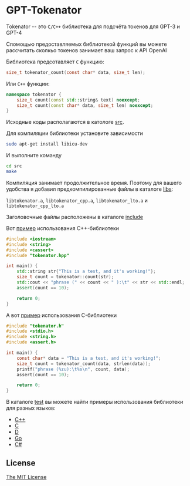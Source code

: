 # GPT-Tokenator

Tokenator -- это `C/C++` библиотека для подсчёта токенов для GPT-3 и GPT-4

Спомощью предоставляемых библиотекой функций вы можете рассчитать сколкьо токенов занимает ваш запрос к API OpenAI

Библиотека предсотавляет `C` функцию:
```c
size_t tokenator_count(const char* data, size_t len);

```

Или `C++` функции:

```cpp
namespace tokenator {
    size_t count(const std::string& text) noexcept;
    size_t count(const char* data, size_t len) noexcept;
}
```

Исходные коды располагаются в катологе [src](src).

Для компиляции библиотеки установите зависимости
```bash
sudo apt-get install libicu-dev
```
И выполните команду

```bash
cd src
make
```
Компиляция занимает продолжительное время. Поэтому для вашего удобства я добавил
предкомпилированные файлы в каталоге [libs](libs):

`libtokenator.a`, `libtokenator_cpp.a`, `libtokenator_lto.a` и `libtokenator_cpp_lto.a`

Заголовочные файлы расположены в каталоге [include](include)

Вот [пример](test/tok_count.cpp) использования C++-библиотеки
```cpp
#include <iostream>
#include <string>
#include <cassert>
#include "tokenator.hpp"

int main() {
    std::string str{"This is a test, and it's working!"};
    size_t count = tokenator::count(str);
    std::cout << "phrase (" << count << " ):\t" << str << std::endl;
    assert(count == 10);

    return 0;
}
```

А вот [пример](test/tok_count_c.c) использования C-библиотеки
```c
#include "tokenator.h"
#include <stdio.h>
#include <string.h>
#include <assert.h>

int main() {
    const char* data = "This is a test, and it's working!";
    size_t count = tokenator_count(data, strlen(data));
    printf("phrase (%zu):\t%s\n", count, data);
    assert(count == 10);

    return 0;
}
```

В каталоге [test](test) вы можете найти примеры использования библиотеки для разных языков:
- [C++](test/tok_count.cpp)
- [C](test/tok_count_c.c)
- [D](test/tok_count_d.d)
- [Go](test/tok_count_go.go)
- [C#](test/tok_count_cs/Program.cs)

## License
[The MIT License](LICENSE)